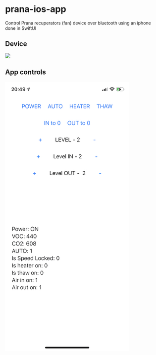 # prana-ios-app
Control Prana recuperators (fan) device over bluetooth using an iphone done in SwiftUI

## Device
![](../main/prana-device.jpeg)


## App controls
![](prana-app-example.jpeg)
